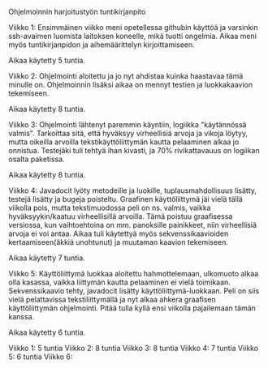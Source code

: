 ﻿Ohjelmoinnin harjoitustyön tuntikirjanpito

Viikko 1: Ensimmäinen viikko meni opetellessa githubin käyttöä ja varsinkin ssh-avaimen luomista laitoksen koneelle, mikä tuotti ongelmia. Aikaa meni myös tuntikirjanpidon ja aihemäärittelyn kirjoittamiseen.

Aikaa käytetty 5 tuntia.


Viikko 2:
Ohjelmointi aloitettu ja jo nyt ahdistaa kuinka haastavaa tämä minulle on. Ohjelmoinnin lisäksi aikaa on mennyt testien ja luokkakaavion tekemiseen.

Aikaa käytetty 8 tuntia.

Viikko 3:
Ohjelmointi lähtenyt paremmin käyntiin, logiikka "käytännössä valmis". Tarkoittaa sitä, että hyväksyy virheellisiä arvoja ja vikoja löytyy, mutta oikeilla arvoilla tekstikäyttöliittymän kautta pelaaminen alkaa jo onnistua. Testejäki tuli tehtyä ihan kivasti, ja 70% rivikattavauus on logiikan osalta paketissa.

Aikaa käytetty 8 tuntia.

Viikko 4:
Javadocit lyöty metodeille ja luokille, tuplausmahdollisuus lisätty, testejä lisätty ja bugeja poisteltu. Graafinen käyttöliittymä jäi vielä tällä viikolla pois, mutta tekstimuodossa peli on ns. valmis, vaikka hyväksyykin/kaatuu virheellisillä arvoilla. Tämä poistuu graafisessa versiossa, kun vaihtoehtoina on mm. panoksille painikkeet, niin virheellisiä arvoja ei voi antaa. Aikaa tuli käytettyä myös sekvenssikaavioiden kertaamiseen(äkkiä unohtunut) ja muutaman kaavion tekemiseen. 

Aikaa käytetty 7 tuntia.

Viikko 5:
Käyttöliittymä luokkaa aloitettu hahmottelemaan, ulkomuoto alkaa olla kasassa, vaikka liittymän kautta pelaaminen ei vielä toimikaan. Sekvenssikaavio tehty, javadocit lisätty käyttöliittymä-luokkaan. Peli on siis vielä pelattavissa tekstiliittymällä ja nyt alkaa ahkera graafisen käyttöliittymän ohjelmointi. Pitää tulla kyllä ensi viikolla pajailemaan tämän kanssa.

Aikaa käytetty 6 tuntia.

Viikko 1: 5 tuntia
Viikko 2: 8 tuntia
Viikko 3: 8 tuntia
Viikko 4: 7 tuntia
Viikko 5: 6 tuntia
Viikko 6:

